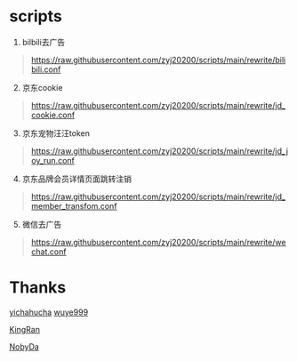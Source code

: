 # scripts

1. bilbili去广告
> https://raw.githubusercontent.com/zyj20200/scripts/main/rewrite/bilibili.conf

2. 京东cookie
> https://raw.githubusercontent.com/zyj20200/scripts/main/rewrite/jd_cookie.conf

3. 京东宠物汪汪token
> https://raw.githubusercontent.com/zyj20200/scripts/main/rewrite/jd_joy_run.conf

4. 京东品牌会员详情页面跳转注销
> https://raw.githubusercontent.com/zyj20200/scripts/main/rewrite/jd_member_transfom.conf

5. 微信去广告
> https://raw.githubusercontent.com/zyj20200/scripts/main/rewrite/wechat.conf


# Thanks
[yichahucha](https://github.com/yichahucha/surge/tree/master)
[wuye999](https://github.com/wuye999/myScripts)

[KingRan](https://github.com/KingRan/JDJB)

[NobyDa](https://github.com/NobyDa/Script)
